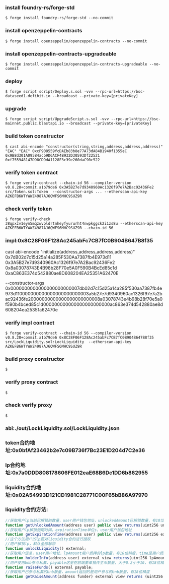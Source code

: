 ### install foundry-rs/forge-std
```shell
$ forge install foundry-rs/forge-std --no-commit
```
### install openzeppelin-contracts
```shell
$ forge install openzeppelin/openzeppelin-contracts --no-commit
```

### install openzeppelin-contracts-upgradeable
```shell
$ forge install openzeppelin/openzeppelin-contracts-upgradeable --no-commit
```


### deploy
```shell
$ forge script script/Deploy.s.sol -vvv --rpc-url=https://bsc-dataseed1.defibit.io --broadcast --private-key=[privateKey]
```

### upgrade
```shell
$ forge script script/UpgradeScript.s.sol -vvv --rpc-url=https://bsc-mainnet.public.blastapi.io --broadcast --private-key=[privateKey]
```

### build token constructor
```shell
$ cast abi-encode "constructor(string,string,address,address,address)" "EAC" "EAC" 0xcF908559fcDAEb83b8e77A73dA84B1940f1355eC 0x9B8d301A095B4acb9D6ACF4B932D30593Df22521 0xf755948147D98CD9dA1128F3c39e260daC90c522

```

### verify token contract
```shell
$ forge verify-contract --chain-id 56 --compiler-version v0.8.28+commit.a1b79de6 0x3A5B27e7d9340960Ac1326f97e7A2Bac92436Fe2 src/Token.sol:Token  --constructor-args ... --etherscan-api-key AZKEFB6WTYWWZ4987AJ6QWFS6MHC9SUZ9R

```

### check verify token
```shell
$ forge verify-check 38qpxzv1eyn5mqzwvpldrtnheyfyururht4nwpkggck2i1zs8u --etherscan-api-key AZKEFB6WTYWWZ4987AJ6QWFS6MHC9SUZ9R --chain-id 56

```

### impl:0x8C28F06F128Ac245abFc7CB7fC0B904B647B8f35

cast abi-encode "initialize(address,address,address,address)" 0x7dB02d7c15d25a14a285F530Aa7387fb4E973d11 0x3A5B27e7d9340960Ac1326f97e7A2Bac92436Fe2 0x8a03078743E4B98b28F70e5A0F590B4BcEd85c1d 0xaC863E374d542880ae8D608204EA25351A62470E

--constructor-args 0x0000000000000000000000007db02d7c15d25a14a285f530aa7387fb4e973d110000000000000000000000003a5b27e7d9340960ac1326f97e7a2bac92436fe20000000000000000000000008a03078743e4b98b28f70e5a0f590b4bced85c1d000000000000000000000000ac863e374d542880ae8d608204ea25351a62470e


### verify impl contract
```shell
$ forge verify-contract --chain-id 56 --compiler-version v0.8.28+commit.a1b79de6 0x8C28F06F128Ac245abFc7CB7fC0B904B647B8f35 src/LockLiquidity.sol:LockLiquidity  --etherscan-api-key AZKEFB6WTYWWZ4987AJ6QWFS6MHC9SUZ9R

```

### build proxy constructor
```shell
$ 
```

### verify proxy contract
```shell
$ 
```

### check verify proxy
```shell
$ 
```



### abi:./out/LockLiquidity.sol/LockLiquidity.json
### token合约地址:0x0bfAf23462b2e7c09B736f7Bc23E1D204d7C2e36
### lp合约地址:0x7a0DDD808178606FE012eaE68B6Dc1DD6b862955
### liquidity合约地址:0x02A54993D121CD1981C28771C00F65bB86A97970

### liquidity合约方法:
```javascript
//获取用户lp当前已解锁的数量，user用户钱包地址，unlockedAmount已解锁数量，有18位精度
function getUnlockedAmount(address user) public view returns(uint256 unlockedAmount);
//获取用户lp解锁到期时间，expirationTime单位s，user用户钱包地址
function getExpirationTime(address user) public view returns(uint256 expirationTime);
//这个方法用户的lp要对liquidity合约进行授权
//用户解锁lp，默认全部解锁
function unlockLiquidity() external;
//获取用户信息，user用户地址，lpAmount用户质押的lp数量，有18位精度，time是用户质押的时间戳
function holderInfo(address user) external view returns(uint256 lpAmount, uint256 time);
//用户使用bnb参与私募，payable这里在前端要单独传主币数量，大于0.2小于10，有18位精度
function raiseFunds() external payable;
//获取用户已参与私募的bnb数量，amount返回的是用户参与的bnb数量，有18位精度
function getRaiseAmount(address funder) external view returns (uint256 amount);
```
